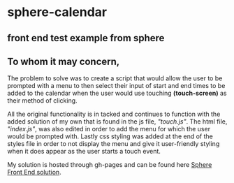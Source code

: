 # sphere-calendar
## front end test example from sphere

## To whom it may concern,
The problem to solve was to create a script that would allow the user to be prompted with a menu to then select their
input of start and end times to be added to the calendar when the user would use touching **(touch-screen)** as their method
of clicking.

All the original functionality is in tacked and continues to function with the added solution of my own that is found in 
the js file, *"touch.js"*.  The html file, *"index.js"*, was also edited in order to add the menu for which the user would
be prompted with.  Lastly css styling was added at the end of the styles file in order to not display the menu and give it
user-friendly styling when it does appear as the user starts a touch event.

My solution is hosted through gh-pages and can be found here [Sphere Front End solution](https://danielkolodziej.github.io/sphere-calendar/).
